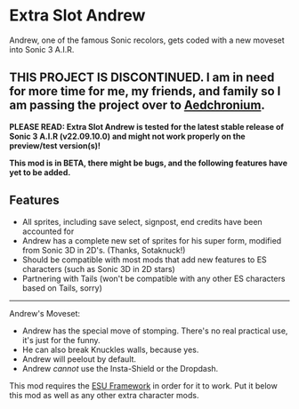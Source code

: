 # Extra Slot Andrew
Andrew, one of the famous Sonic recolors, gets coded with a new moveset into Sonic 3 A.I.R.

## THIS PROJECT IS DISCONTINUED. I am in need for more time for me, my friends, and family so I am passing the project over to [Aedchronium](https://github.com/Aedchronium).
**PLEASE READ: Extra Slot Andrew is tested for the latest stable release of Sonic 3 A.I.R (v22.09.10.0) and might not work properly on the preview/test version(s)!**

**This mod is in BETA, there might be bugs, and the following features have yet to be added.**

## Features
- All sprites, including save select, signpost, end credits have been accounted for
- Andrew has a complete new set of sprites for his super form, modified from Sonic 3D in 2D's. (Thanks, Sotaknuck!)
- Should be compatible with most mods that add new features to ES characters (such as Sonic 3D in 2D stars)
- Partnering with Tails (won't be compatible with any other ES characters based on Tails, sorry)
_____
Andrew's Moveset:

- Andrew has the special move of stomping. There's no real practical use, it's just for the funny.
- He can also break Knuckles walls, because yes.
- Andrew will peelout by default.
- Andrew *cannot* use the Insta-Shield or the Dropdash.

This mod requires the [ESU Framework](https://sonic3air.boards.net/thread/28/esu-framework) in order for it to work. Put it below this mod as well as any other extra character mods.

